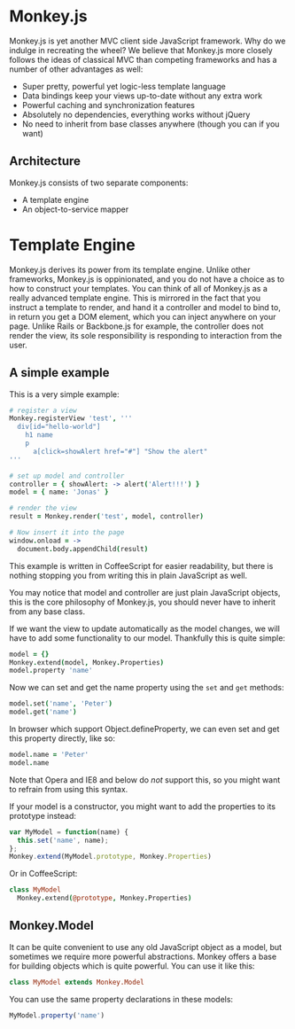 # Monkey.js

Monkey.js is yet another MVC client side JavaScript framework. Why do we indulge in recreating the wheel? We believe that Monkey.js more closely follows the ideas of classical MVC than competing frameworks and has a number of other advantages as well:

* Super pretty, powerful yet logic-less template language
* Data bindings keep your views up-to-date without any extra work
* Powerful caching and synchronization features
* Absolutely no dependencies, everything works without jQuery
* No need to inherit from base classes anywhere (though you can if you want)

## Architecture

Monkey.js consists of two separate components:
* A template engine
* An object-to-service mapper

# Template Engine

Monkey.js derives its power from its template engine. Unlike other frameworks, Monkey.js is oppinionated, and you do not have a choice as to how to construct your templates. You can think of all of Monkey.js as a really advanced template engine. This is mirrored in the fact that you instruct a template to render, and hand it a controller and model to bind to, in return you get a DOM element, which you can inject anywhere on your page. Unlike Rails or Backbone.js for example, the controller does not render the view, its sole responsibility is responding to interaction from the user.

## A simple example

This is a very simple example:

``` coffeescript
# register a view
Monkey.registerView 'test', '''
  div[id="hello-world"]
    h1 name
    p
      a[click=showAlert href="#"] "Show the alert"
'''

# set up model and controller
controller = { showAlert: -> alert('Alert!!!') }
model = { name: 'Jonas' }

# render the view
result = Monkey.render('test', model, controller)

# Now insert it into the page
window.onload = ->
  document.body.appendChild(result)
```

This example is written in CoffeeScript for easier readability, but there is nothing stopping you from writing this in plain JavaScript as well.

You may notice that model and controller are just plain JavaScript objects, this is the core philosophy of Monkey.js, you should never have to inherit from any base class.

If we want the view to update automatically as the model changes, we will have to add some functionality to our model. Thankfully this is quite simple:

``` coffeescript
model = {}
Monkey.extend(model, Monkey.Properties)
model.property 'name'
```

Now we can set and get the name property using the `set` and `get` methods:

``` coffeescript
model.set('name', 'Peter')
model.get('name')
```

In browser which support Object.defineProperty, we can even set and get this property directly, like so:

``` coffeescript
model.name = 'Peter'
model.name
```

Note that Opera and IE8 and below do *not* support this, so you might want to refrain from using this syntax.

If your model is a constructor, you might want to add the properties to its prototype instead:

``` javascript
var MyModel = function(name) {
  this.set('name', name);
};
Monkey.extend(MyModel.prototype, Monkey.Properties)
```

Or in CoffeeScript:

``` coffeescript
class MyModel
  Monkey.extend(@prototype, Monkey.Properties)
```

## Monkey.Model

It can be quite convenient to use any old JavaScript object as a model, but sometimes we require more powerful abstractions. Monkey offers a base for building objects which is quite powerful. You can use it like this:

``` coffeescript
class MyModel extends Monkey.Model
```

You can use the same property declarations in these models:

``` javascript
MyModel.property('name')
```
